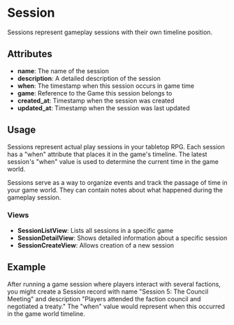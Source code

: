 # Session

Sessions represent gameplay sessions with their own timeline position.

## Attributes

- **name**: The name of the session
- **description**: A detailed description of the session
- **when**: The timestamp when this session occurs in game time
- **game**: Reference to the Game this session belongs to
- **created_at**: Timestamp when the session was created
- **updated_at**: Timestamp when the session was last updated

## Usage

Sessions represent actual play sessions in your tabletop RPG. Each session has a "when" attribute that places it in the game's timeline. The latest session's "when" value is used to determine the current time in the game world.

Sessions serve as a way to organize events and track the passage of time in your game world. They can contain notes about what happened during the gameplay session.

### Views

- **SessionListView**: Lists all sessions in a specific game
- **SessionDetailView**: Shows detailed information about a specific session
- **SessionCreateView**: Allows creation of a new session

## Example

After running a game session where players interact with several factions, you might create a Session record with name "Session 5: The Council Meeting" and description "Players attended the faction council and negotiated a treaty." The "when" value would represent when this occurred in the game world timeline. 